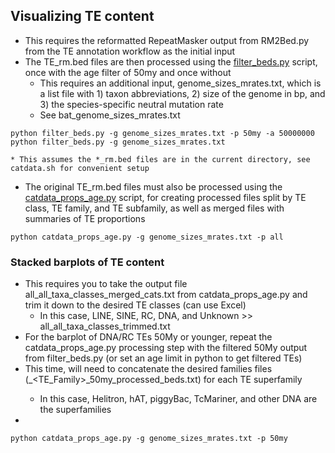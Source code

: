 ## Visualizing TE content
  * This requires the reformatted RepeatMasker output from RM2Bed.py from the TE annotation workflow as the initial input
  * The TE_rm.bed files are then processed using the [filter_beds.py](https://github.com/davidaray/bioinfo_tools/blob/master/filter_beds.py) script, once with the age filter of 50my and once without
    * This requires an additional input, genome_sizes_mrates.txt, which is a list file with 1) taxon abbreviations, 2) size of the genome in bp, and 3) the species-specific neutral mutation rate
    * See bat_genome_sizes_mrates.txt
  ```
  python filter_beds.py -g genome_sizes_mrates.txt -p 50my -a 50000000
  python filter_beds.py -g genome_sizes_mrates.txt
  ```
    * This assumes the *_rm.bed files are in the current directory, see catdata.sh for convenient setup
  * The original TE_rm.bed files must also be processed using the [catdata_props_age.py](https://github.com/davidaray/bioinfo_tools/blob/master/catdata_props_age.py) script, for creating processed files split by TE class, TE family, and TE subfamily, as well as merged files with summaries of TE proportions
  ```
  python catdata_props_age.py -g genome_sizes_mrates.txt -p all
  ```

### Stacked barplots of TE content
  * This requires you to take the output file all_all_taxa_classes_merged_cats.txt from catdata_props_age.py and trim it down to the desired TE classes (can use Excel)
    * In this case, LINE, SINE, RC, DNA, and Unknown >> all_all_taxa_classes_trimmed.txt
  * For the barplot of DNA/RC TEs 50My or younger, repeat the catdata_props_age.py processing step with the filtered 50My output from filter_beds.py (or set an age limit in python to get filtered TEs)
  * This time, will need to concatenate the desired families files (<TAXON>_<TE_Family>_50my_processed_beds.txt) for each TE superfamily
    * In this case, Helitron, hAT, piggyBac, TcMariner, and other DNA are the superfamilies
  *
  ```
  python catdata_props_age.py -g genome_sizes_mrates.txt -p 50my
